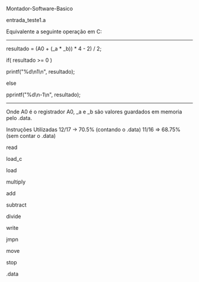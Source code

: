 Montador-Software-Basico

entrada_teste1.a

Equivalente a seguinte operação em C:

----------

resultado = (A0 + (_a * _b)) * 4 - 2) / 2;

if( resultado >= 0 )

  printf("%d\n1\n", resultado);
  
else

  pprintf("%d\n-1\n", resultado);

----------

Onde A0 é o registrador A0, _a e _b são valores guardados em memoria pelo .data.


Instruções Utilizadas 12/17 -> 70.5% (contando o .data) 11/16 => 68.75% (sem contar o .data)

read

load_c

load        

multiply 

add   

subtract

divide 

write   

jmpn

move  

stop     

.data   

